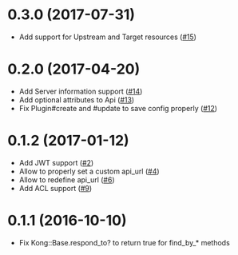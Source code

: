 # 0.3.0 (2017-07-31)
- Add support for Upstream and Target resources ([#15](https://github.com/kontena/kong-client-ruby/pull/15))

# 0.2.0 (2017-04-20)
- Add Server information support ([#14](https://github.com/kontena/kong-client-ruby/pull/14))
- Add optional attributes to Api
 ([#13](https://github.com/kontena/kong-client-ruby/pull/13))
- Fix Plugin#create and #update to save config properly
([#12](https://github.com/kontena/kong-client-ruby/pull/12))

# 0.1.2 (2017-01-12)
- Add JWT support ([#2](https://github.com/kontena/kong-client-ruby/pull/2))
- Allow to properly set a custom api_url ([#4](https://github.com/kontena/kong-client-ruby/pull/4))
- Allow to redefine api_url
([#6](https://github.com/kontena/kong-client-ruby/pull/6))
- Add ACL support
([#9](https://github.com/kontena/kong-client-ruby/pull/9))

# 0.1.1 (2016-10-10)
- Fix Kong::Base.respond_to? to return true for find_by_* methods
